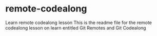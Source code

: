 # remote-codealong
Learn remote codealong lesson
This is the readme file for the remote codealong lesson on learn entitled Git Remotes and Git Codealong

